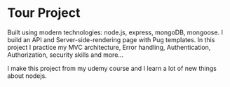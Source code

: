 # Tour Project

Built using modern technologies: node.js, express, mongoDB, mongoose.
I build an API and Server-side-rendering page with Pug templates. In this project I practice my MVC architecture, Error handling,
Authentication, Authorization, security skills and more...

I make this project from my udemy course and I learn a lot of new things about nodejs.
